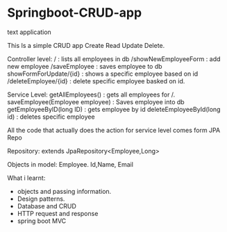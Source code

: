 # Springboot-CRUD-app
text application

This Is a simple CRUD app
Create Read Update Delete.

Controller level:
/ : lists all employees in db
/showNewEmployeeForm : add new employee
/saveEmployee :  saves employee to db
showFormForUpdate/{id} : shows a specific employee based on id
/deleteEmployee/{id} : delete specific employee basked on id.

Service Level:
getAllEmployees() : gets all employees for /. 
saveEmployee(Employee employee) : Saves employee into db 
getEmployeeByID(long ID) : gets employee by id 
deleteEmployeeById(long id) : deletes specific employee 

All the code that actually does the action for service level comes form JPA Repo

Repository:
extends JpaRepository<Employee,Long>

Objects in model:
Employee. Id,Name, Email

What i learnt:
- objects and passing information.
- Design patterns.
- Database and CRUD
- HTTP request and response 
- spring boot MVC